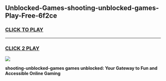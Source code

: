 
## Unblocked-Games-shooting-unblocked-games-Play-Free-6f2ce
<h3>
<a href="https://premium76.site?title=shooting-unblocked-games&ref=23A">CLICK TO PLAY</a></h3>
<hr>

<h3>
<a href="https://premium76.site?title=shooting-unblocked-games&ref=23A">CLICK 2 PLAY</a>
  
</h3>

<a href="https://premium76.site?title=shooting-unblocked-games&ref=23A"><img src="https://clearcache.store/games.png"></a>


**shooting-unblocked-games games unblocked: Your Gateway to Fun and Accessible Online Gaming**
